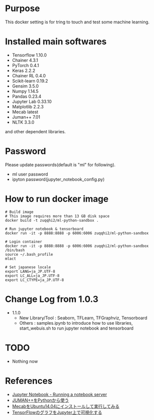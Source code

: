 # Purpose

This docker setting is for tring to touch and test some machine learning.

# Installed main softwares

- Tensorflow 1.10.0
- Chainer 4.3.1
- PyTorch 0.4.1
- Keras 2.2.2
- Chainer RL 0.4.0
- Scikit-learn 0.19.2
- Gensim 3.5.0
- Numpy 1.14.5
- Pandas 0.23.4
- Jupyter Lab 0.33.10
- Matplotlib 2.2.3
- Mecab latest
- Juman++ 7.01
- NLTK 3.3.0 

and other dependent libraries.


# Password

Please update passwords(default is "ml" for following).

- ml user password
- ipyton password(jupyter_notebook_config.py)


# How to run docker image

    # Build image
    # This image requires more than 13 GB disk space
    docker build -t zuqqhi2/ml-python-sandbox .

    # Run jupyter notebook & tensorboard
    docker run -it -p 8888:8888 -p 6006:6006 zuqqhi2/ml-python-sandbox

    # Login container
    docker run -it -p 8888:8888 -p 6006:6006 zuqqhi2/ml-python-sandbox /bin/bash
    source ~/.bash_profile
    mlact

    # Set japanese locale
    export LANG=ja_JP.UTF-8
    export LC_ALL=ja_JP.UTF-8
    export LC_CTYPE=ja_JP.UTF-8

# Change Log from 1.0.3

- 1.1.0
  - New Library/Tool : Seaborn, TFLearn, TFGraphviz, Tensorboard
  - Others : samples.ipynb to introduce how to use libraries, start_webuis.sh to run jupyter notebook and tensorboard 

# TODO

- Nothing now

# References

- [Jupyter Notebook - Running a notebook server](http://jupyter-notebook.readthedocs.io/en/latest/public_server.html)
- [JUMAN++をPythonから使う](http://qiita.com/riverwell/items/7a85ebf95647eaf18a6c)
- [MecabをUbuntu14.04にインストールして実行してみる](https://foolean.net/p/22)
- [TensorFlowのグラフをJupyter上で可視化する](http://qiita.com/akimach/items/d6d87e9fcdc4800d492a)

